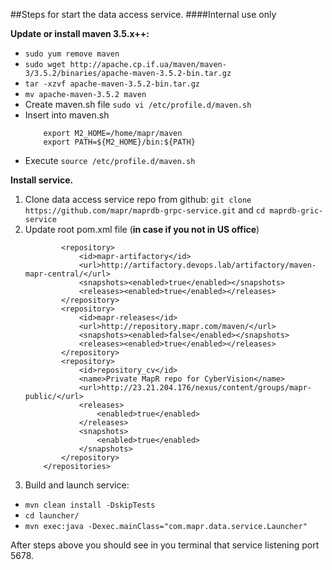 ##Steps for start the data access service.
####Internal use only

**Update or install maven 3.5.x++:**
  * `sudo yum remove maven`
  * `sudo wget http://apache.cp.if.ua/maven/maven-3/3.5.2/binaries/apache-maven-3.5.2-bin.tar.gz`
  * `tar -xzvf apache-maven-3.5.2-bin.tar.gz`
  * `mv apache-maven-3.5.2 maven`
  * Create maven.sh file `sudo vi /etc/profile.d/maven.sh`
  * Insert into maven.sh
      ```
          export M2_HOME=/home/mapr/maven
          export PATH=${M2_HOME}/bin:${PATH}
      ```
  * Execute `source /etc/profile.d/maven.sh`
  
**Install service.**
1) Clone data access service repo from github:
 `git clone https://github.com/mapr/maprdb-grpc-service.git` and 
 `cd maprdb-gric-service`
2) Update root pom.xml file (**in case if you not in US office**)
    ```<repositories>
            <repository>
                <id>mapr-artifactory</id>
                <url>http://artifactory.devops.lab/artifactory/maven-mapr-central/</url>
                <snapshots><enabled>true</enabled></snapshots>
                <releases><enabled>true</enabled></releases>
            </repository>
            <repository>
                <id>mapr-releases</id>
                <url>http://repository.mapr.com/maven/</url>
                <snapshots><enabled>false</enabled></snapshots>
                <releases><enabled>true</enabled></releases>
            </repository>
            <repository>
                <id>repository_cv</id>
                <name>Private MapR repo for CyberVision</name>
                <url>http://23.21.204.176/nexus/content/groups/mapr-public/</url>
                <releases>
                    <enabled>true</enabled>
                </releases>
                <snapshots>
                    <enabled>true</enabled>
                </snapshots>
            </repository>
        </repositories>
3) Build and launch service:
 * `mvn clean install -DskipTests`
 * `cd launcher/`
 * `mvn exec:java -Dexec.mainClass="com.mapr.data.service.Launcher"`
 

After steps above you should see in you terminal that service listening port 5678.
